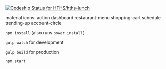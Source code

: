 [ ![Codeship Status for HTHS/hths-lunch](https://codeship.com/projects/64ca23f0-86cd-0132-fc1b-7afd75d0abea/status?branch=master)](https://codeship.com/projects/59016)

material icons:
action
  dashboard
  restaurant-menu
  shopping-cart
  schedule
  trending-up
  account-circle

`npm install` (also runs `bower install`)

`gulp watch` for development

`gulp build` for production

`npm start`
